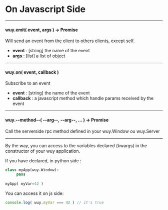 # On Javascript Side

---
#### wuy.emit( event, args ) -> Promise
Will send an event from the client to others clients, except self.
  * **event** : [string] the name of the event
  * **args** : [list] a list of object

---
#### wuy.on( event, callback )
Subscribe to an event
  * **event** : [string] the name of the event
  * **callback** : a javascript method which handle params received by the event
  
---
#### wuy.--method--( --arg--, --arg--, ... ) -> Promise
Call the serverside rpc method defined in your wuy.Window ou wuy.Server

---
By the way, you can access to the variables declared (kwargs) in the constructor of your wuy application.

If you have declared, in python side :

```python
class myApp(wuy.Window):
     pass
     
myApp( myVar=42 )
```
You can access it on js side:

```javascript
console.log( wuy.myVar === 42 ) // it's true
```


